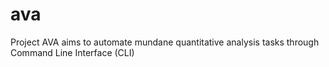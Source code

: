# ava
Project AVA aims to automate mundane quantitative analysis tasks through Command Line Interface (CLI)
